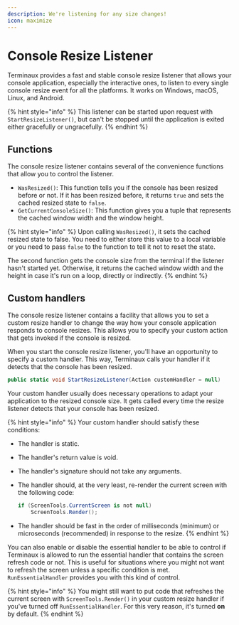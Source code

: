 ```yaml
---
description: We're listening for any size changes!
icon: maximize
---
```


# Console Resize Listener

Terminaux provides a fast and stable console resize listener that allows your console application, especially the interactive ones, to listen to every single console resize event for all the platforms. It works on Windows, macOS, Linux, and Android.

{% hint style="info" %}
This listener can be started upon request with `StartResizeListener()`, but can't be stopped until the application is exited either gracefully or ungracefully.
{% endhint %}

## Functions

The console resize listener contains several of the convenience functions that allow you to control the listener.

* `WasResized()`: This function tells you if the console has been resized before or not. If it has been resized before, it returns `true` and sets the cached resized state to `false`.
* `GetCurrentConsoleSize()`: This function gives you a tuple that represents the cached window width and the window height.

{% hint style="info" %}
Upon calling `WasResized()`, it sets the cached resized state to false. You need to either store this value to a local variable or you need to pass `false` to the function to tell it not to reset the state.

The second function gets the console size from the terminal if the listener hasn't started yet. Otherwise, it returns the cached window width and the height in case it's run on a loop, directly or indirectly.
{% endhint %}

## Custom handlers

The console resize listener contains a facility that allows you to set a custom resize handler to change the way how your console application responds to console resizes. This allows you to specify your custom action that gets invoked if the console is resized.

When you start the console resize listener, you'll have an opportunity to specify a custom handler. This way, Terminaux calls your handler if it detects that the console has been resized.

```csharp
public static void StartResizeListener(Action customHandler = null)
```

Your custom handler usually does necessary operations to adapt your application to the resized console size. It gets called every time the resize listener detects that your console has been resized.

{% hint style="info" %}
Your custom handler should satisfy these conditions:

* The handler is static.
* The handler's return value is void.
* The handler's signature should not take any arguments.
*   The handler should, at the very least, re-render the current screen with the following code:

    ```csharp
    if (ScreenTools.CurrentScreen is not null)
        ScreenTools.Render();
    ```
* The handler should be fast in the order of milliseconds (minimum) or microseconds (recommended) in response to the resize.
{% endhint %}

You can also enable or disable the essential handler to be able to control if Terminaux is allowed to run the essential handler that contains the screen refresh code or not. This is useful for situations where you might not want to refresh the screen unless a specific condition is met. `RunEssentialHandler` provides you with this kind of control.

{% hint style="info" %}
You might still want to put code that refreshes the current screen with `ScreenTools.Render()` in your custom resize handler if you've turned off `RunEssentialHandler`. For this very reason, it's turned **on** by default.
{% endhint %}
